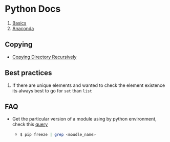 # Python Docs

1. [Basics](basics/README.md)
2. [Anaconda](anaconda/README.md)

## Copying

* [Copying Directory Recursively](basics/copy/copy.ipynb)

## Best practices

1. If there are unique elements and wanted to check the element existence its always best to go for `set` than `list`

## FAQ

* Get the particular version of a module using by python environment, check this [query](https://stackoverflow.com/questions/20180543)
  *   ```sh
      $ pip freeze | grep <moudle_name>
      ```